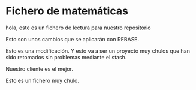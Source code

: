 # Fichero de matemáticas
hola, este es un fichero de lectura para nuestro repositorio

Esto son unos cambios que se aplicarán con REBASE.

Esto es una modificación. Y esto va a ser un proyecto muy chulos que han sido retomados sin problemas mediante el stash.

Nuestro cliente es el mejor.


Esto es un fichero muy chulo.
